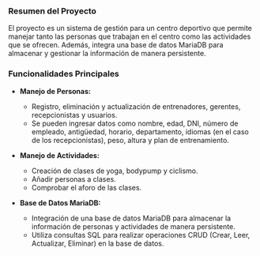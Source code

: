 ### Resumen del Proyecto

El proyecto es un sistema de gestión para un centro deportivo que permite manejar tanto las personas que trabajan en el centro como las actividades que se ofrecen. Además, integra una base de datos MariaDB para almacenar y gestionar la información de manera persistente.

### Funcionalidades Principales

- **Manejo de Personas:**
  - Registro, eliminación y actualización de entrenadores, gerentes, recepcionistas y usuarios.
  - Se pueden ingresar datos como nombre, edad, DNI, número de empleado, antigüedad, horario, departamento, idiomas (en el caso de los recepcionistas), peso, altura y plan de entrenamiento.

- **Manejo de Actividades:**
  - Creación de clases de yoga, bodypump y ciclismo.
  - Añadir personas a clases.
  - Comprobar el aforo de las clases.

- **Base de Datos MariaDB:**
  - Integración de una base de datos MariaDB para almacenar la información de personas y actividades de manera persistente.
  - Utiliza consultas SQL para realizar operaciones CRUD (Crear, Leer, Actualizar, Eliminar) en la base de datos.
